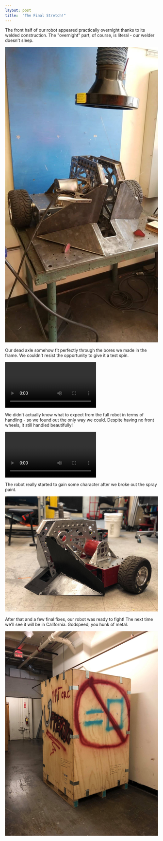 ```yaml
---
layout: post
title:  "The Final Stretch!"
---
```

The front half of our robot appeared practically overnight thanks to its welded construction. The "overnight" part, of course, is literal - our welder doesn't sleep.

![](/img/posts/2019-3-25-finalstretch/welded.jpg)

Our dead axle somehow fit perfectly through the bores we made in the frame. We couldn't resist the opportunity to give it a test spin.

<video style='max-width: 100%;vertical-align:middle;' controls preload='metadata' onclick='(function(el){ if(el.paused) el.play(); else el.pause() })(this)'>
  <source src='/img/posts/2019-3-25-finalstretch/spinning.mp4' type='video/mp4; codecs="avc1.42E01E, mp4a.40.2"'>
</video>

We didn't actually know what to expect from the full robot in terms of handling - so we found out the only way we could. Despite having no front wheels, it still handled beautifully!

<video style='max-width: 100%;vertical-align:middle;' controls preload='metadata' onclick='(function(el){ if(el.paused) el.play(); else el.pause() })(this)'>
  <source src='/img/posts/2019-3-25-finalstretch/moving.mp4' type='video/mp4; codecs="avc1.42E01E, mp4a.40.2"'>
</video>

The robot really started to gain some character after we broke out the spray paint. 

![](/img/posts/2019-3-25-finalstretch/painted.jpg)

After that and a few final fixes, our robot was ready to fight! The next time we'll see it will be in California. Godspeed, you hunk of metal.

![](/img/posts/2019-3-25-finalstretch/box.jpg)